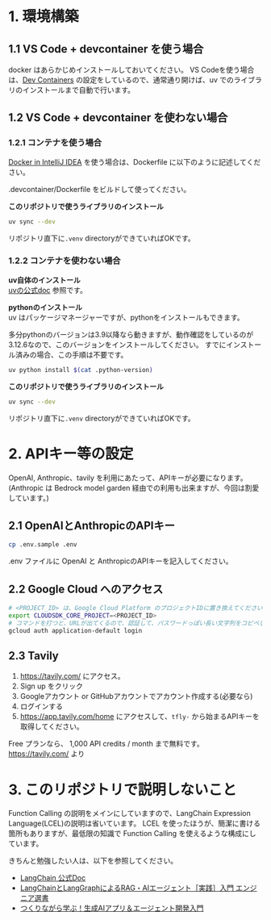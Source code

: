
# 1. 環境構築

## 1.1 VS Code + devcontainer を使う場合
docker はあらかじめインストールしておいてください。
VS Codeを使う場合は、[Dev Containers](https://marketplace.visualstudio.com/items?itemName=ms-vscode-remote.remote-containers) の設定をしているので、通常通り開けば、uv でのライブラリのインストールまで自動で行います。


## 1.2 VS Code + devcontainer を使わない場合
### 1.2.1 コンテナを使う場合
[Docker in IntelliJ IDEA](https://www.jetbrains.com/help/idea/docker.html) を使う場合は、Dockerfile に以下のように記述してください。

.devcontainer/Dockerfile をビルドして使ってください。


**このリポジトリで使うライブラリのインストール**  
```bash
uv sync --dev
```
リポジトリ直下に`.venv` directoryができていればOKです。

### 1.2.2 コンテナを使わない場合

**uv自体のインストール**  
[uvの公式doc](https://docs.astral.sh/uv/getting-started/installation/) 参照です。

**pythonのインストール**  
uv はパッケージマネージャーですが、pythonをインストールもできます。

多分pythonのバージョンは3.9以降なら動きますが、動作確認をしているのが3.12.6なので、このバージョンをインストールしてください。
すでにインストール済みの場合、この手順は不要です。
```bash
uv python install $(cat .python-version)
```

**このリポジトリで使うライブラリのインストール**  
```bash
uv sync --dev
```

リポジトリ直下に`.venv` directoryができていればOKです。



# 2. APIキー等の設定
OpenAI, Anthropic、tavily を利用にあたって、APIキーが必要になります。
(Anthropic は Bedrock model garden 経由での利用も出来ますが、今回は割愛しています。)

## 2.1 OpenAIとAnthropicのAPIキー
```bash
cp .env.sample .env
```
.env ファイルに OpenAI と AnthropicのAPIキーを記入してください。


## 2.2 Google Cloud へのアクセス
```bash
# <PROJECT_ID> は、Google Cloud Platform のプロジェクトIDに置き換えてください。
export CLOUDSDK_CORE_PROJECT=<PROJECT_ID>
# コマンドを打つと、URLが出てくるので、認証して、パスワードっぽい長い文字列をコピペしてください
gcloud auth application-default login
```

## 2.3 Tavily

1. https://tavily.com/ にアクセス。
2. Sign up をクリック
3. Googleアカウント or GitHubアカウントでアカウント作成する(必要なら)
4. ログインする
5. https://app.tavily.com/home にアクセスして、`tfly-` から始まるAPIキーを取得してください。


Free プランなら、 1,000 API credits / month まで無料です。https://tavily.com/ より


# 3. このリポジトリで説明しないこと

Function Calling の説明をメインにしていますので、LangChain Expression Language(LCEL)の説明は省いています。
LCEL を使ったほうが、簡潔に書ける箇所もありますが、最低限の知識で Function Calling を使えるような構成にしています。

きちんと勉強したい人は、以下を参照してください。
- [LangChain 公式Doc](https://python.langchain.com/docs/concepts/lcel/)
- [LangChainとLangGraphによるRAG・AIエージェント［実践］入門 エンジニア選書](https://www.amazon.co.jp/dp/B0DK4YGYBL/)
- [つくりながら学ぶ！生成AIアプリ＆エージェント開発入門](https://www.amazon.co.jp/dp/B0D6VWX1T8)

